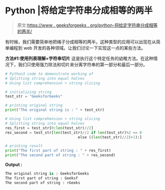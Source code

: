 # Python |将给定字符串分成相等的两半

> 原文:[https://www . geeksforgeeks . org/python-将给定字符串分成相等的两半/](https://www.geeksforgeeks.org/python-split-given-string-into-equal-halves/)

有时候，我们需要简单地把绳子分成相等的两半。这种类型的应用可以出现在从简单编程到 web 开发的各种领域。让我们讨论一下实现这一点的某些方法。

**方法#1:使用列表理解+字符串切片**
这是执行这个特定任务的幼稚方法。在这种情况下，我们只使用强力除法和切片来分离字符串的第一部分和最后一部分。

```py
# Python3 code to demonstrate working of
# Splitting string into equal halves
# Using list comprehension + string slicing

# initializing string 
test_str = "GeeksforGeeks"

# printing original string 
print("The original string is : " + test_str)

# Using list comprehension + string slicing
# Splitting string into equal halves
res_first = test_str[0:len(test_str)//2]
res_second = test_str[len(test_str)//2 if len(test_str)%2 == 0
                                 else ((len(test_str)//2)+1):]

# printing result 
print("The first part of string : " + res_first)
print("The second part of string : " + res_second)
```

**Output :**

```py
The original string is : GeeksforGeeks
The first part of string : Geeksf
The second part of string : rGeeks

```